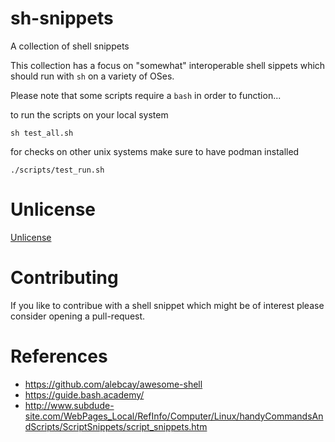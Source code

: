 # sh-snippets

A collection of shell snippets

This collection has a focus on "somewhat" interoperable shell sippets which should run with `sh` on a variety of OSes.

Please note that some scripts require a `bash` in order to function...

to run the scripts on your local system

    sh test_all.sh 

for checks on other unix systems make sure to have podman installed

    ./scripts/test_run.sh

# Unlicense

[Unlicense](https://unlicense.org)

# Contributing

If you like to contribue with a shell snippet which might be of interest please consider opening a pull-request.

# References

- https://github.com/alebcay/awesome-shell
- https://guide.bash.academy/
- http://www.subdude-site.com/WebPages_Local/RefInfo/Computer/Linux/handyCommandsAndScripts/ScriptSnippets/script_snippets.htm
